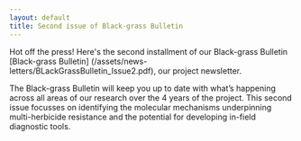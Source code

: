 ```yaml
---
layout: default
title: Second issue of Black-grass Bulletin
---
```


Hot off the press! Here's the second installment of our Black-grass Bulletin [Black-grass Bulletin] (/assets/news-letters/BLackGrassBulletin_Issue2.pdf), our project newsletter.


The Black-grass Bulletin will keep you up to date with what’s happening across all areas of our research over the 4 years of the project. This second issue focusses on identifying the molecular mechanisms underpinning multi-herbicide resistance and the potential for developing in-field diagnostic tools.
